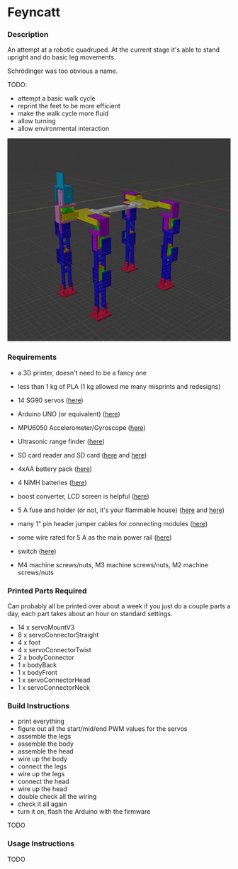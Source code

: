 # Feyncatt

### Description

An attempt at a robotic quadruped. At the current stage it's able to stand upright and do basic leg movements.

Schrödinger was too obvious a name.

TODO:
 - attempt a basic walk cycle
 - reprint the feet to be more efficient
 - make the walk cycle more fluid
 - allow turning
 - allow environmental interaction

![Model of Feyncatt](https://github.com/lumorti/feyncatt/raw/master/images/model.png "Model of Feyncatt")

### Requirements

 - a 3D printer, doesn't need to be a fancy one
 - less than 1 kg of PLA (1 kg allowed me many misprints and redesigns)

 - 14 SG90 servos ([here](https://www.bitsbox.co.uk/index.php?main_page=product_info&cPath=251&products_id=3504))
 - Arduino UNO (or equivalent) ([here](https://www.amazon.co.uk/Arduino-A000066-ARDUINO-UNO-REV3/dp/B008GRTSV6/ref=sr_1_4?dchild=1&keywords=arduino+uno&qid=1589523087&sr=8-4))
 - MPU6050 Accelerometer/Gyroscope ([here](https://www.bitsbox.co.uk/index.php?main_page=product_info&cPath=302_304&products_id=3059))
 - Ultrasonic range finder ([here](https://www.bitsbox.co.uk/index.php?main_page=product_info&cPath=302_310&products_id=3633))
 - SD card reader and SD card ([here](https://www.bitsbox.co.uk/index.php?main_page=product_info&cPath=347&products_id=2947) and [here](https://www.amazon.co.uk/SanDisk-microSDHC-Memory-Adapter-Performance/dp/B073S9SFK2/ref=sxts_sxwds-bia-wc-p13n2_0?cv_ct_cx=sd+card&dchild=1&keywords=sd+card&pd_rd_i=B073S9SFK2&pd_rd_r=ea12217e-778c-4a29-b0cc-28b6fb1dbdae&pd_rd_w=HU2K3&pd_rd_wg=L97zn&pf_rd_p=4cda869f-2b1a-4e5f-a72b-48315da95bba&pf_rd_r=GK33R476A32Y1XK90NCB&psc=1&qid=1589524623&sr=1-2-91e9aa57-911e-4628-99b3-09163b7d9294))

 - 4xAA battery pack ([here](https://www.bitsbox.co.uk/index.php?main_page=product_info&cPath=192_195_198&products_id=1441))
 - 4 NiMH batteries ([here](https://www.amazon.co.uk/AmazonBasics-Capacity-Pre-Charged-Rechargeable-Batteries-Black/dp/B00HZV9WTM/ref=sr_1_2?dchild=1&keywords=nimh&qid=1589523008&sr=8-2))
 - boost converter, LCD screen is helpful ([here](https://www.bitsbox.co.uk/index.php?main_page=product_info&cPath=140_171&products_id=3259))
 - 5 A fuse and holder (or not, it's your flammable house) ([here](https://www.bitsbox.co.uk/index.php?main_page=product_info&cPath=214_215_219&products_id=1523) and [here](https://www.bitsbox.co.uk/index.php?main_page=product_info&cPath=214_215_220&products_id=2230))

 - many 1" pin header jumper cables for connecting modules ([here](https://www.bitsbox.co.uk/index.php?main_page=product_info&cPath=225_233&products_id=2909))
 - some wire rated for 5 A as the main power rail ([here](https://www.amazon.co.uk/PsmGoods%C2%AE-Gauge-Silicone-Flexible-Rubber-18/dp/B074299GG5/ref=sr_1_6?dchild=1&keywords=18+awg+wire&qid=1589523305&sr=8-6))
 - switch ([here](https://www.bitsbox.co.uk/index.php?main_page=product_info&cPath=116_136&products_id=911))
 - M4 machine screws/nuts, M3 machine screws/nuts, M2 machine screws/nuts
 
### Printed Parts Required

Can probably all be printed over about a week if you just do a couple parts a day, each part takes about an hour on standard settings.

 - 14 x servoMountV3
 - 8 x servoConnectorStraight
 - 4 x foot
 - 4 x servoConnectorTwist
 - 2 x bodyConnector
 - 1 x bodyBack
 - 1 x bodyFront
 - 1 x servoConnectorHead
 - 1 x servoConnectorNeck

### Build Instructions

- print everything
- figure out all the start/mid/end PWM values for the servos
- assemble the legs
- assemble the body
- assemble the head
- wire up the body
- connect the legs 
- wire up the legs
- connect the head 
- wire up the head
- double check all the wiring
- check it all again
- turn it on, flash the Arduino with the firmware

TODO

### Usage Instructions

TODO 
